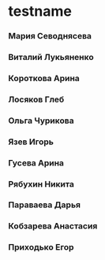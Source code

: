 # testname

###  Мария Севоднясева
### Виталий Лукьяненко

### Короткова Арина

### Лосяков Глеб

### Ольга Чурикова

### Язев Игорь

### Гусева Арина

### Рябухин Никита

### Параваева Дарья

### Кобзарева Анастасия

### Приходько Егор

